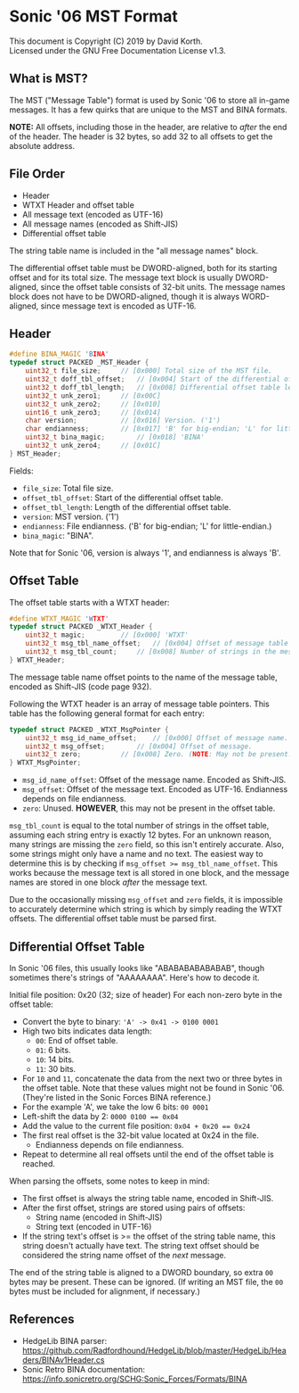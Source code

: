 # Sonic '06 MST Format

This document is Copyright (C) 2019 by David Korth.<br>
Licensed under the GNU Free Documentation License v1.3.

## What is MST?

The MST ("Message Table") format is used by Sonic '06 to store all
in-game messages. It has a few quirks that are unique to the MST and
BINA formats.

**NOTE:** All offsets, including those in the header, are relative to
*after* the end of the header. The header is 32 bytes, so add 32 to
all offsets to get the absolute address.

## File Order

* Header
* WTXT Header and offset table
* All message text (encoded as UTF-16)
* All message names (encoded as Shift-JIS)
* Differential offset table

The string table name is included in the "all message names" block.

The differential offset table must be DWORD-aligned, both for its starting
offset and for its total size. The message text block is usually DWORD-aligned,
since the offset table consists of 32-bit units. The message names block does
not have to be DWORD-aligned, though it is always WORD-aligned, since message
text is encoded as UTF-16.

## Header

```c
#define BINA_MAGIC 'BINA'
typedef struct PACKED _MST_Header {
	uint32_t file_size;		// [0x000] Total size of the MST file.
	uint32_t doff_tbl_offset;	// [0x004] Start of the differential offset table.
	uint32_t doff_tbl_length;	// [0x008] Differential offset table length.
	uint32_t unk_zero1;		// [0x00C]
	uint32_t unk_zero2;		// [0x010]
	uint16_t unk_zero3;		// [0x014]
	char version;			// [0x016] Version. ('1')
	char endianness;		// [0x017] 'B' for big-endian; 'L' for little-endian.
	uint32_t bina_magic;		// [0x018] 'BINA'
	uint32_t unk_zero4;		// [0x01C]
} MST_Header;
```

Fields:
* `file_size`: Total file size.
* `offset_tbl_offset`: Start of the differential offset table.
* `offset_tbl_length`: Length of the differential offset table.
* `version`: MST version. ('1')
* `endianness`: File endianness. ('B' for big-endian; 'L' for little-endian.)
* `bina_magic`: "BINA".

Note that for Sonic '06, version is always '1', and endianness is always 'B'.

## Offset Table

The offset table starts with a WTXT header:

```c
#define WTXT_MAGIC 'WTXT'
typedef struct PACKED _WTXT_Header {
	uint32_t magic;			// [0x000] 'WTXT'
	uint32_t msg_tbl_name_offset;	// [0x004] Offset of message table name.
	uint32_t msg_tbl_count;		// [0x008] Number of strings in the message table.
} WTXT_Header;
```

The message table name offset points to the name of the message table,
encoded as Shift-JIS (code page 932).

Following the WTXT header is an array of message table pointers. This
table has the following general format for each entry:

```c
typedef struct PACKED _WTXT_MsgPointer {
	uint32_t msg_id_name_offset;	// [0x000] Offset of message name.
	uint32_t msg_offset;		// [0x004] Offset of message.
	uint32_t zero;			// [0x008] Zero. (NOTE: May not be present!)
} WTXT_MsgPointer;
```

* `msg_id_name_offset`: Offset of the message name. Encoded as Shift-JIS.
* `msg_offset`: Offset of the message text. Encoded as UTF-16.
  Endianness depends on file endianness.
* `zero`: Unused. **HOWEVER**, this may not be present in the offset table.

`msg_tbl_count` is equal to the total number of strings in the offset table,
assuming each string entry is exactly 12 bytes. For an unknown reason, many
strings are missing the `zero` field, so this isn't entirely accurate. Also,
some strings might only have a name and no text. The easiest way to determine
this is by checking if `msg_offset >= msg_tbl_name_offset`. This works because
the message text is all stored in one block, and the message names are stored
in one block *after* the message text.

Due to the occasionally missing `msg_offset` and `zero` fields, it is
impossible to accurately determine which string is which by simply reading the
WTXT offsets. The differential offset table must be parsed first.

## Differential Offset Table

In Sonic '06 files, this usually looks like "ABABABABABABAB", though sometimes
there's strings of "AAAAAAAA". Here's how to decode it.

Initial file position: 0x20 (32; size of header)
For each non-zero byte in the offset table:
* Convert the byte to binary: `'A' -> 0x41 -> 0100 0001`
* High two bits indicates data length:
  * `00`: End of offset table.
  * `01`: 6 bits.
  * `10`: 14 bits.
  * `11`: 30 bits.
* For `10` and `11`, concatenate the data from the next two or three bytes
  in the offset table. Note that these values might not be found in Sonic '06.
  (They're listed in the Sonic Forces BINA reference.)
* For the example 'A', we take the low 6 bits: `00 0001`
* Left-shift the data by 2: `0000 0100 == 0x04`
* Add the value to the current file position: `0x04 + 0x20 == 0x24`
* The first real offset is the 32-bit value located at 0x24 in the file.
  * Endianness depends on file endianness.
* Repeat to determine all real offsets until the end of the offset table is reached.

When parsing the offsets, some notes to keep in mind:
* The first offset is always the string table name, encoded in Shift-JIS.
* After the first offset, strings are stored using pairs of offsets:
  * String name (encoded in Shift-JIS)
  * String text (encoded in UTF-16)
* If the string text's offset is >= the offset of the string table name,
  this string doesn't actually have text. The string text offset should
  be considered the string name offset of the *next* message.

The end of the string table is aligned to a DWORD boundary, so extra `00`
bytes may be present. These can be ignored. (If writing an MST file, the
`00` bytes must be included for alignment, if necessary.)

## References

* HedgeLib BINA parser: https://github.com/Radfordhound/HedgeLib/blob/master/HedgeLib/Headers/BINAv1Header.cs
* Sonic Retro BINA documentation: https://info.sonicretro.org/SCHG:Sonic_Forces/Formats/BINA
